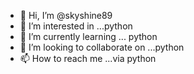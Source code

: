 - 👋 Hi, I’m @skyshine89
- 👀 I’m interested in ...python
- 🌱 I’m currently learning ... python
- 💞️ I’m looking to collaborate on ...python
- 📫 How to reach me ...via python

<!---
skyshine89/skyshine89 is a ✨ special ✨ repository because its `README.md` (this file) appears on your GitHub profile.
You can click the Preview link to take a look at your changes.
--->
